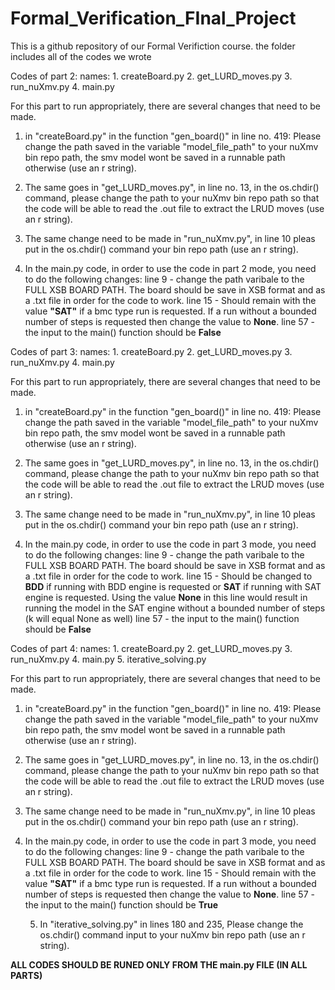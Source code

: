 # Formal_Verification_FInal_Project
This is a github repository of our Formal Verifiction course. the folder includes all of the codes we wrote


Codes of part 2:
    names:
          1. createBoard.py
          2. get_LURD_moves.py
          3. run_nuXmv.py
          4. main.py

For this part to run appropriately, there are several changes that need to be made.
1. in "createBoard.py" in the function "gen_board()" in line no. 419:
    Please change the path saved in the variable "model_file_path" to your nuXmv bin repo path, the smv model wont be saved in a runnable path otherwise (use an r string).
        
2. The same goes in "get_LURD_moves.py", in line no. 13, in the  os.chdir() command, please change the path to your nuXmv bin repo path so that the code will be able to read the .out file to
    extract the LRUD moves (use an r string).
    
3. The same change need to be made in "run_nuXmv.py", in line 10 pleas put in the os.chdir() command your bin repo path (use an r string).
    
4. In the main.py code, in order to use the code in part 2 mode, you need to do the following changes:
   line 9 - change the path varibale to the FULL XSB BOARD PATH.
            The board should be save in XSB format and as a .txt file in order for the code to work.
   line 15 - Should remain with the value **"SAT"** if a bmc type run is requested.
             If a run without a bounded number of steps is requested then change the value to **None**.
   line 57 - the input to the main() function should be **False**


Codes of part 3:
        names: 
          1. createBoard.py
          2. get_LURD_moves.py
          3. run_nuXmv.py
          4. main.py

For this part to run appropriately, there are several changes that need to be made.
1. in "createBoard.py" in the function "gen_board()" in line no. 419:
   Please change the path saved in the variable "model_file_path" to your nuXmv bin repo path, the smv model wont be saved in a runnable path otherwise (use an r string).
                
2. The same goes in "get_LURD_moves.py", in line no. 13, in the  os.chdir() command, please change the path to your nuXmv bin repo path so that the code will be able to
   read the .out file to extract the LRUD moves (use an r string).
                
3. The same change need to be made in "run_nuXmv.py", in line 10 pleas put in the os.chdir() command your bin repo path (use an r string).
            
4. In the main.py code, in order to use the code in part 3 mode, you need to do the following changes:
   line 9 - change the path varibale to the FULL XSB BOARD PATH.
            The board should be save in XSB format and as a .txt file in order for the code to work.
   line 15 - Should be changed to **BDD** if running with BDD engine is requested or **SAT** if running with SAT engine is requested.
             Using the value **None** in this line would result in running the model in the SAT engine without a bounded number of steps (k will equal None as well)
   line 57 - the input to the main() function should be **False**


Codes of part 4:
        names: 
          1. createBoard.py
          2. get_LURD_moves.py
          3. run_nuXmv.py
          4. main.py
          5. iterative_solving.py

For this part to run appropriately, there are several changes that need to be made.
1. in "createBoard.py" in the function "gen_board()" in line no. 419:
   Please change the path saved in the variable "model_file_path" to your nuXmv bin repo path, the smv model wont be saved in a runnable path otherwise (use an r string).
                
2. The same goes in "get_LURD_moves.py", in line no. 13, in the  os.chdir() command, please change the path to your nuXmv bin repo path so that the code will be able to
   read the .out file to extract the LRUD moves (use an r string).
                
3. The same change need to be made in "run_nuXmv.py", in line 10 pleas put in the os.chdir() command your bin repo path (use an r string).
            
4. In the main.py code, in order to use the code in part 3 mode, you need to do the following changes:
   line 9 - change the path varibale to the FULL XSB BOARD PATH.
            The board should be save in XSB format and as a .txt file in order for the code to work.
   line 15 - Should remain with the value **"SAT"** if a bmc type run is requested.
             If a run without a bounded number of steps is requested then change the value to **None**.
   line 57 - the input to the main() function should be **True**
                
   5. In "iterative_solving.py" in lines 180 and 235, Please change the os.chdir() command input to your nuXmv bin repo path (use an r string).
            
**ALL CODES SHOULD BE RUNED ONLY FROM THE main.py FILE (IN ALL PARTS)**



    
